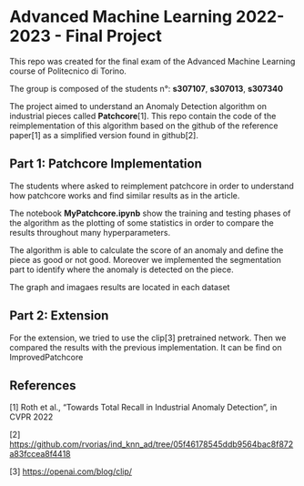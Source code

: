 # Advanced Machine Learning 2022-2023 - Final Project

This repo was created for the final exam of the Advanced Machine Learning course of Politecnico di Torino. 

The group is composed of the students n°: **s307107**, **s307013**, **s307340**

The project aimed to understand an Anomaly Detection algorithm on industrial pieces called **Patchcore**[1]. This repo contain the code of the reimplementation of this algorithm based on the github of the reference paper[1] as a simplified version found in github[2].

## Part 1: Patchcore Implementation

The students where asked to reimplement patchcore in order to understand how patchcore works and find similar results as in the article. 

The notebook **MyPatchcore.ipynb** show the training and testing phases of the algorithm as the plotting of some statistics in order to compare the results throughout many hyperparameters. 

The algorithm is able to calculate the score of an anomaly and define the piece as good or not good. Moreover we implemented the segmentation part to identify where the anomaly is detected on the piece. 

The graph and imagaes results are located in each dataset


## Part 2: Extension

For the extension, we tried to use the clip[3] pretrained network. Then we compared the results with the previous implementation. It can be find on ImprovedPatchcore

## References
[1] Roth et al., “Towards Total Recall in Industrial Anomaly Detection”, in CVPR 2022

[2] https://github.com/rvorias/ind_knn_ad/tree/05f46178545ddb9564bac8f872a83fccea8f4418

[3] https://openai.com/blog/clip/